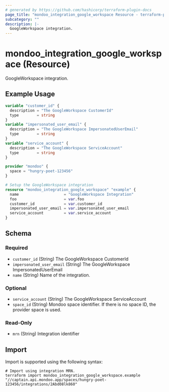 ```yaml
---
# generated by https://github.com/hashicorp/terraform-plugin-docs
page_title: "mondoo_integration_google_workspace Resource - terraform-provider-mondoo"
subcategory: ""
description: |-
  GoogleWorkspace integration.
---
```


# mondoo_integration_google_workspace (Resource)

GoogleWorkspace integration.

## Example Usage

```terraform
variable "customer_id" {
  description = "The GoogleWorkspace CustomerId"
  type        = string
}
variable "impersonated_user_email" {
  description = "The GoogleWorkspace ImpersonatedUserEmail"
  type        = string
}
variable "service_account" {
  description = "The GoogleWorkspace ServiceAccount"
  type        = string
}

provider "mondoo" {
  space = "hungry-poet-123456"
}

# Setup the GoogleWorkspace integration
resource "mondoo_integration_google_workspace" "example" {
  name                    = "GoogleWorkspace Integration"
  foo                     = var.foo
  customer_id             = var.customer_id
  impersonated_user_email = var.impersonated_user_email
  service_account         = var.service_account
}
```

<!-- schema generated by tfplugindocs -->
## Schema

### Required

- `customer_id` (String) The GoogleWorkspace CustomerId
- `impersonated_user_email` (String) The GoogleWorkspace ImpersonatedUserEmail
- `name` (String) Name of the integration.

### Optional

- `service_account` (String) The GoogleWorkspace ServiceAccount
- `space_id` (String) Mondoo space identifier. If there is no space ID, the provider space is used.

### Read-Only

- `mrn` (String) Integration identifier

## Import

Import is supported using the following syntax:

```shell
# Import using integration MRN.
terraform import mondoo_integration_google_workspace.example "//captain.api.mondoo.app/spaces/hungry-poet-123456/integrations/2Abd08lk860"
```
